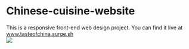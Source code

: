 # Chinese-cuisine-website
This is a responsive front-end web design project.
You can find it live at www.tasteofchina.surge.sh
<br>
<img src="https://github.com/rushuifang/Chinese-cuisine-website/blob/master/taste_of_china/pictures/ScreenShot.png">
